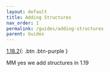 ```yaml
---
layout: default
title: Adding Structures
nav_order: 1
permalink: /guides/adding-structures
parent: Guides
---
```

[1.18.2](/worldgen-docs/guides/adding-structures/1.18.2/){: .btn .btn-purple }

MM yes we add structures in 1.19